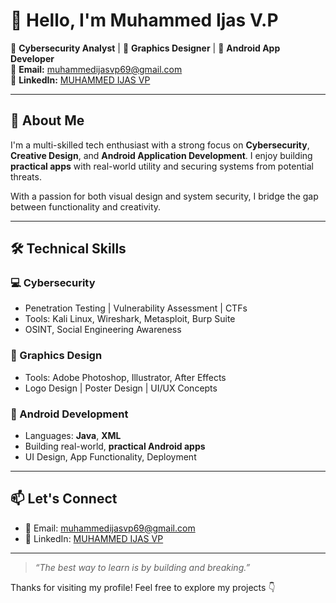 # 👋 Hello, I'm Muhammed Ijas V.P

🔐 **Cybersecurity Analyst** | 🎨 **Graphics Designer** | 📱 **Android App Developer**  
📧 **Email:** [muhammedijasvp69@gmail.com](mailto:muhammedijasvp69@gmail.com)  
🔗 **LinkedIn:** [MUHAMMED IJAS VP](https://www.linkedin.com/in/muhammed-ijas-v-p-96596332b)

---

## 🚀 About Me

I'm a multi-skilled tech enthusiast with a strong focus on **Cybersecurity**, **Creative Design**, and **Android Application Development**. I enjoy building **practical apps** with real-world utility and securing systems from potential threats.

With a passion for both visual design and system security, I bridge the gap between functionality and creativity.

---

## 🛠️ Technical Skills

### 💻 Cybersecurity
- Penetration Testing | Vulnerability Assessment | CTFs  
- Tools: Kali Linux, Wireshark, Metasploit, Burp Suite  
- OSINT, Social Engineering Awareness  

### 🎨 Graphics Design
- Tools: Adobe Photoshop, Illustrator, After Effects  
- Logo Design | Poster Design | UI/UX Concepts  

### 📱 Android Development
- Languages: **Java**, **XML**  
- Building real-world, **practical Android apps**  
- UI Design, App Functionality, Deployment  

---

## 📫 Let's Connect

- 📧 Email: [muhammedijasvp69@gmail.com](mailto:muhammedijasvp69@gmail.com)
- 🔗 LinkedIn: [MUHAMMED IJAS VP](https://www.linkedin.com/in/muhammed-ijas-v-p-96596332b)

---

> _“The best way to learn is by building and breaking.”_

Thanks for visiting my profile! Feel free to explore my projects 👇
